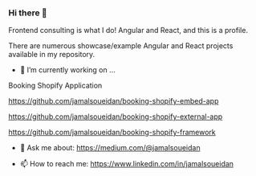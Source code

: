 ### Hi there 👋

Frontend consulting is what I do! Angular and React, and this is a profile. 

There are numerous showcase/example Angular and React projects available in my repository. 

- 🔭 I’m currently working on ...

Booking Shopify Application

https://github.com/jamalsoueidan/booking-shopify-embed-app

https://github.com/jamalsoueidan/booking-shopify-external-app

https://github.com/jamalsoueidan/booking-shopify-framework


- 💬 Ask me about:
https://medium.com/@jamalsoueidan

- 📫 How to reach me:
https://www.linkedin.com/in/jamalsoueidan

